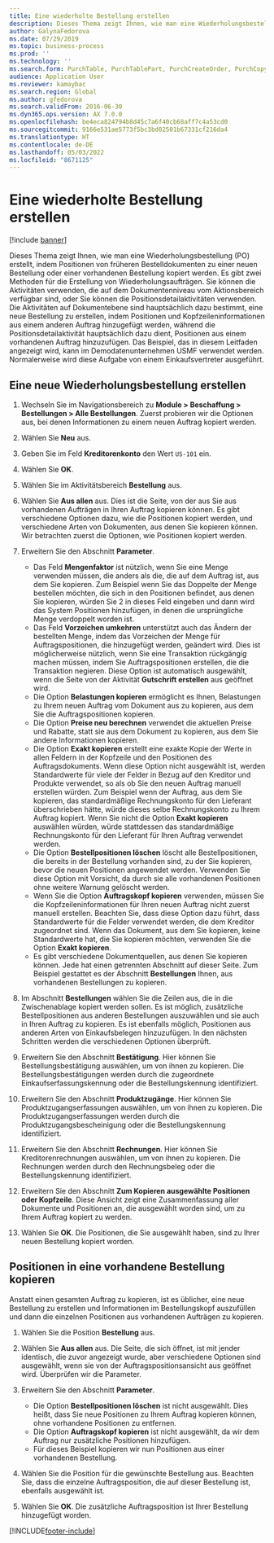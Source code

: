 ```yaml
---
title: Eine wiederholte Bestellung erstellen
description: Dieses Thema zeigt Ihnen, wie man eine Wiederholungsbestellung (PO) erstellt, indem Positionen von früheren Bestelldokumenten zu einer neuen Bestellung oder einer vorhandenen Bestellung kopiert werden.
author: GalynaFedorova
ms.date: 07/29/2019
ms.topic: business-process
ms.prod: ''
ms.technology: ''
ms.search.form: PurchTable, PurchTablePart, PurchCreateOrder, PurchCopying
audience: Application User
ms.reviewer: kamaybac
ms.search.region: Global
ms.author: gfedorova
ms.search.validFrom: 2016-06-30
ms.dyn365.ops.version: AX 7.0.0
ms.openlocfilehash: be4eca824794b8d45c7a6f40cb68aff7c4a53cd0
ms.sourcegitcommit: 9166e531ae5773f5bc3bd02501b67331cf216da4
ms.translationtype: HT
ms.contentlocale: de-DE
ms.lasthandoff: 05/03/2022
ms.locfileid: "8671125"
---
```

# <a name="create-a-repeat-purchase-order"></a>Eine wiederholte Bestellung erstellen

[!include [banner](../../includes/banner.md)]

Dieses Thema zeigt Ihnen, wie man eine Wiederholungsbestellung (PO) erstellt, indem Positionen von früheren Bestelldokumenten zu einer neuen Bestellung oder einer vorhandenen Bestellung kopiert werden. Es gibt zwei Methoden für die Erstellung von Wiederholungsaufträgen. Sie können die Aktivitäten verwenden, die auf dem Dokumentenniveau vom Aktionsbereich verfügbar sind, oder Sie können die Positionsdetailaktivitäten verwenden. Die Aktivitäten auf Dokumentebene sind hauptsächlich dazu bestimmt, eine neue Bestellung zu erstellen, indem Positionen und Kopfzeileninformationen aus einem anderen Auftrag hinzugefügt werden, während die Positionsdetailaktivität hauptsächlich dazu dient, Positionen aus einem vorhandenen Auftrag hinzuzufügen. Das Beispiel, das in diesem Leitfaden angezeigt wird, kann im Demodatenunternehmen USMF verwendet werden. Normalerweise wird diese Aufgabe von einem Einkaufsvertreter ausgeführt.


## <a name="create-a-new-repeat-purchase-order"></a>Eine neue Wiederholungsbestellung erstellen
1. Wechseln Sie im Navigationsbereich zu **Module > Beschaffung > Bestellungen > Alle Bestellungen**. Zuerst probieren wir die Optionen aus, bei denen Informationen zu einem neuen Auftrag kopiert werden.  
2. Wählen Sie **Neu** aus.
3. Geben Sie im Feld **Kreditorenkonto** den Wert `US-101` ein.
4. Wählen Sie **OK**.
5. Wählen Sie im Aktivitätsbereich **Bestellung** aus.
6. Wählen Sie **Aus allen** aus. Dies ist die Seite, von der aus Sie aus vorhandenen Aufträgen in Ihren Auftrag kopieren können. Es gibt verschiedene Optionen dazu, wie die Positionen kopiert werden, und verschiedene Arten von Dokumenten, aus denen Sie kopieren können. Wir betrachten zuerst die Optionen, wie Positionen kopiert werden. 
7. Erweitern Sie den Abschnitt **Parameter**.

    - Das Feld **Mengenfaktor** ist nützlich, wenn Sie eine Menge verwenden müssen, die anders als die, die auf dem Auftrag ist, aus dem Sie kopieren. Zum Beispiel wenn Sie das Doppelte der Menge bestellen möchten, die sich in den Positionen befindet, aus denen Sie kopieren, würden Sie 2 in dieses Feld eingeben und dann wird das System Positionen hinzufügen, in denen die ursprüngliche Menge verdoppelt worden ist.  
    - Das Feld **Vorzeichen umkehren** unterstützt auch das Ändern der bestellten Menge, indem das Vorzeichen der Menge für Auftragspositionen, die hinzugefügt werden, geändert wird. Dies ist möglicherweise nützlich, wenn Sie eine Transaktion rückgängig machen müssen, indem Sie Auftragspositionen erstellen, die die Transaktion negieren. Diese Option ist automatisch ausgewählt, wenn die Seite von der Aktivität **Gutschrift erstellen** aus geöffnet wird.  
    - Die Option **Belastungen kopieren** ermöglicht es Ihnen, Belastungen zu Ihrem neuen Auftrag vom Dokument aus zu kopieren, aus dem Sie die Auftragspositionen kopieren.  
    - Die Option **Preise neu berechnen** verwendet die aktuellen Preise und Rabatte, statt sie aus dem Dokument zu kopieren, aus dem Sie andere Informationen kopieren.  
    - Die Option **Exakt kopieren** erstellt eine exakte Kopie der Werte in allen Feldern in der Kopfzeile und den Positionen des Auftragsdokuments. Wenn diese Option nicht ausgewählt ist, werden Standardwerte für viele der Felder in Bezug auf den Kreditor und Produkte verwendet, so als ob Sie den neuen Auftrag manuell erstellen würden. Zum Beispiel wenn der Auftrag, aus dem Sie kopieren, das standardmäßige Rechnungskonto für den Lieferant überschrieben hätte, würde dieses selbe Rechnungskonto zu Ihrem Auftrag kopiert. Wenn Sie nicht die Option **Exakt kopieren** auswählen würden, würde stattdessen das standardmäßige Rechnungskonto für den Lieferant für Ihren Auftrag verwendet werden.  
    - Die Option **Bestellpositionen löschen** löscht alle Bestellpositionen, die bereits in der Bestellung vorhanden sind, zu der Sie kopieren, bevor die neuen Positionen angewendet werden. Verwenden Sie diese Option mit Vorsicht, da durch sie alle vorhandenen Positionen ohne weitere Warnung gelöscht werden.  
    - Wenn Sie die Option **Auftragskopf kopieren** verwenden, müssen Sie die Kopfzeileninformationen für Ihren neuen Auftrag nicht zuerst manuell erstellen. Beachten Sie, dass diese Option dazu führt, dass Standardwerte für die Felder verwendet werden, die dem Kreditor zugeordnet sind. Wenn das Dokument, aus dem Sie kopieren, keine Standardwerte hat, die Sie kopieren möchten, verwenden Sie die Option **Exakt kopieren**.   
    - Es gibt verschiedene Dokumentquellen, aus denen Sie kopieren können. Jede hat einen getrennten Abschnitt auf dieser Seite. Zum Beispiel gestattet es der Abschnitt **Bestellungen** Ihnen, aus vorhandenen Bestellungen zu kopieren.  

8. Im Abschnitt **Bestellungen** wählen Sie die Zeilen aus, die in die Zwischenablage kopiert werden sollen. Es ist möglich, zusätzliche Bestellpositionen aus anderen Bestellungen auszuwählen und sie auch in Ihren Auftrag zu kopieren. Es ist ebenfalls möglich, Positionen aus anderen Arten von Einkaufsbelegen hinzuzufügen. In den nächsten Schritten werden die verschiedenen Optionen überprüft.  
9. Erweitern Sie den Abschnitt **Bestätigung**. Hier können Sie Bestellungsbestätigung auswählen, um von ihnen zu kopieren. Die Bestellungsbestätigungen werden durch die zugeordnete Einkaufserfassungskennung oder die Bestellungskennung identifiziert.  
10. Erweitern Sie den Abschnitt **Produktzugänge**. Hier können Sie Produktzugangserfassungen auswählen, um von ihnen zu kopieren. Die Produktzugangserfassungen werden durch die Produktzugangsbescheinigung oder die Bestellungskennung identifiziert.   
11. Erweitern Sie den Abschnitt **Rechnungen**. Hier können Sie Kreditorenrechnungen auswählen, um von ihnen zu kopieren. Die Rechnungen werden durch den Rechnungsbeleg oder die Bestellungskennung identifiziert.   
12. Erweitern Sie den Abschnitt **Zum Kopieren ausgewählte Positionen oder Kopfzeile**. Diese Ansicht zeigt eine Zusammenfassung aller Dokumente und Positionen an, die ausgewählt worden sind, um zu Ihrem Auftrag kopiert zu werden.   
13. Wählen Sie **OK**. Die Positionen, die Sie ausgewählt haben, sind zu Ihrer neuen Bestellung kopiert worden.   

## <a name="copy-lines-to-an-existing-purchase-order"></a>Positionen in eine vorhandene Bestellung kopieren  

Anstatt einen gesamten Auftrag zu kopieren, ist es üblicher, eine neue Bestellung zu erstellen und Informationen im Bestellungskopf auszufüllen und dann die einzelnen Positionen aus vorhandenen Aufträgen zu kopieren.  

1. Wählen Sie die Position **Bestellung** aus.
2. Wählen Sie **Aus allen** aus. Die Seite, die sich öffnet, ist mit jender identisch, die zuvor angezeigt wurde, aber verschiedene Optionen sind ausgewählt, wenn sie von der Auftragspositionsansicht aus geöffnet wird. Überprüfen wir die Parameter.   
3. Erweitern Sie den Abschnitt **Parameter**.

    - Die Option **Bestellpositionen löschen** ist nicht ausgewählt. Dies heißt, dass Sie neue Positionen zu Ihrem Auftrag kopieren können, ohne vorhandene Positionen zu entfernen.   
    - Die Option **Auftragskopf kopieren** ist nicht ausgewählt, da wir dem Auftrag nur zusätzliche Positionen hinzufügen.   
    - Für dieses Beispiel kopieren wir nun Positionen aus einer vorhandenen Bestellung.   

4. Wählen Sie die Position für die gewünschte Bestellung aus. Beachten Sie, dass die einzelne Auftragsposition, die auf dieser Bestellung ist, ebenfalls ausgewählt ist.  
5. Wählen Sie **OK**. Die zusätzliche Auftragsposition ist Ihrer Bestellung hinzugefügt worden.  



[!INCLUDE[footer-include](../../../includes/footer-banner.md)]
